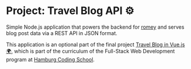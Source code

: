 # Project: Travel Blog API ⚙️

Simple Node.js application that powers the backend for [romey](https://github.com/hendrikmitk/romey) and serves blog post data via a REST API in JSON format.

This application is an optional part of the final project [Travel Blog in Vue.js 🌍](https://github.com/hendrikmitk/romey), which is part of the curriculum of the Full-Stack Web Development program at [Hamburg Coding School](https://hamburgcodingschool.com/).
